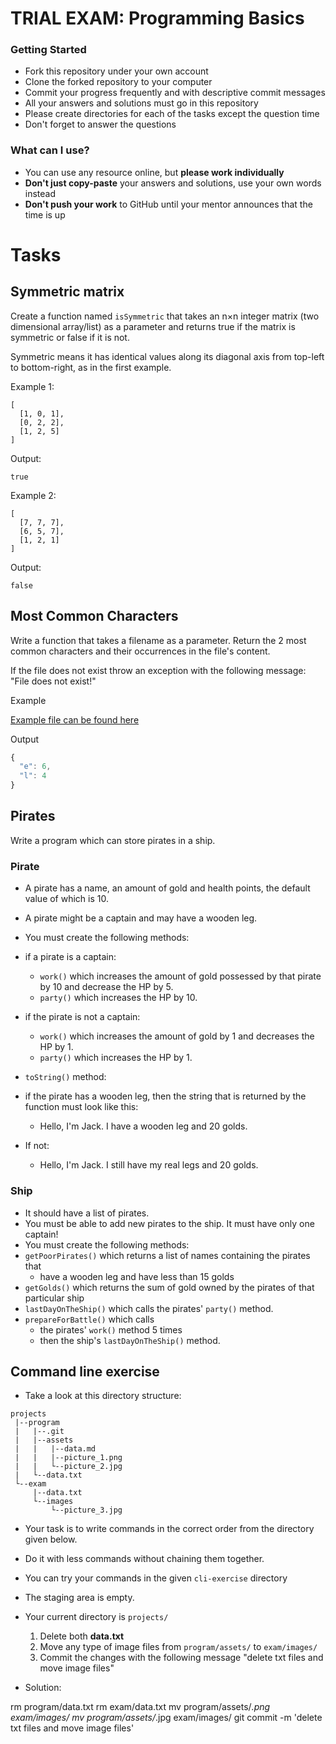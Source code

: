 # TRIAL EXAM: Programming Basics

### Getting Started

 - Fork this repository under your own account
 - Clone the forked repository to your computer
 - Commit your progress frequently and with descriptive commit messages
 - All your answers and solutions must go in this repository
 - Please create directories for each of the tasks except the question time
 - Don't forget to answer the questions

### What can I use?

- You can use any resource online, but **please work individually**
- **Don't just copy-paste** your answers and solutions, use your own words instead
- **Don't push your work** to GitHub until your mentor announces that the time is up

# Tasks

## Symmetric matrix

Create a function named `isSymmetric` 
that takes an n×n integer matrix (two dimensional array/list) as a parameter
and returns true if the matrix is symmetric
or false if it is not.

Symmetric means it has identical values along its diagonal axis from top-left to bottom-right,
as in the first example.

Example 1:

```
[
  [1, 0, 1],
  [0, 2, 2],
  [1, 2, 5]
]
```

Output:

```
true
```

Example 2:

```
[
  [7, 7, 7],
  [6, 5, 7],
  [1, 2, 1]
]
```

Output:

```
false
```

## Most Common Characters

Write a function that takes a filename as a parameter.
Return the 2 most common characters and their occurrences in the file's content.

If the file does not exist throw an exception with the following message:
"File does not exist!"

Example

[Example file can be found here](./countchar.txt)

Output

```js
{
  "e": 6,
  "l": 4
}
```

## Pirates
 
Write a program which can store pirates in a ship.

### Pirate
 
 - A pirate has a name, an amount of gold and health points, the default value of which is 10.
 - A pirate might be a captain and may have a wooden leg.
 - You must create the following methods:

 - if a pirate is a captain:
    - `work()` which increases the amount of gold possessed by that pirate by 10 and decrease the HP by 5.
    - `party()` which increases the HP by 10.
 - if the pirate is not a captain:
    - `work()` which increases the amount of gold by 1 and decreases the HP by 1.
    - `party()` which increases the HP by 1.
 
 - `toString()` method:
 - if the pirate has a wooden leg, then the string that is returned by the function must look like this:
    - Hello, I'm Jack. I have a wooden leg and 20 golds.
 -  If not:
    - Hello, I'm Jack. I still have my real legs and 20 golds. 
  
### Ship

 - It should have a list of pirates.
 - You must be able to add new pirates to the ship. It must have only one captain!
 - You must create the following methods:
 - `getPoorPirates()` which returns a list of names containing the pirates that
    - have a wooden leg and have less than 15 golds
 - `getGolds()` which returns the sum of gold owned by the pirates of that particular ship
 - `lastDayOnTheShip()` which calls the pirates' `party()` method.
 - `prepareForBattle()` which calls 
    - the pirates' `work()` method 5 times
    - then the ship's `lastDayOnTheShip()` method.

## Command line exercise

- Take a look at this directory structure:

```text
projects
 |--program
 |   |--.git
 |   |--assets
 |   |   |--data.md
 |   |   |--picture_1.png
 |   |   └--picture_2.jpg
 |   └--data.txt
 └--exam
     |--data.txt
     └--images
         └--picture_3.jpg
```

- Your task is to write commands in the correct order 
  from the directory given below.
- Do it with less commands without chaining them together.
- You can try your commands in the given `cli-exercise` directory
- The staging area is empty.
- Your current directory is `projects/`
  1. Delete both **data.txt**
  1. Move any type of image files from `program/assets/` to `exam/images/`
  1. Commit the changes with the following message "delete txt files and move image files"

- Solution:

rm program/data.txt
rm exam/data.txt
mv program/assets/*.png exam/images/
mv program/assets/*.jpg exam/images/
git commit -m 'delete txt files and move image files'
